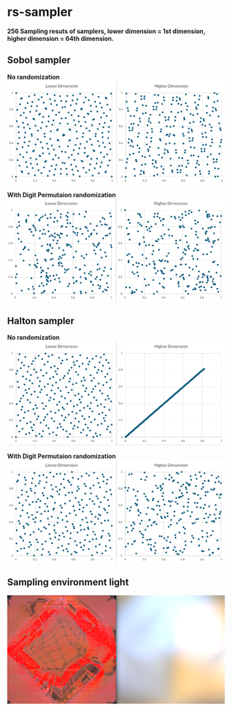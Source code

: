 # rs-sampler

**256 Sampling resuts of samplers, lower dimension = 1st dimension, higher dimension = 64th dimension.**

## Sobol sampler

**No randomization**
![sobol](./docs/sobol_256_norandom.png)

**With Digit Permutaion randomization**
![sobol](./docs/sobol_256_permute.png)

## Halton sampler

**No randomization**
![halton](./docs/halton_256_norandom.png)

**With Digit Permutaion randomization**
![halton](./docs/halton_256_permute.png)



## Sampling environment light

![light](./docs/sampling_env.png)
